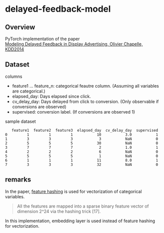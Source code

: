 # delayed-feedback-model

## Overview
PyTorch implementation of the paper  
[Modeling Delayed Feedback in Display Advertising, Olivier Chapelle, KDD2014](http://citeseerx.ist.psu.edu/viewdoc/download?doi=10.1.1.650.6087&rep=rep1&type=pdf)

## Dataset
columns
- feature1 ... feature_n: categorical feautre column. (Assuming all variables are categorical.)
- elapsed_day: Days elapsed since click.
- cv_delay_day: Days delayed from click to conversion. (Only observable if conversions are observed)
- supervised: conversion label. (If conversions are observed 1)

sample dataset
```
   feature1  feature2  feature3  elapsed_day  cv_delay_day  supervised
0         1         1         1           10           3.0           1
1         3         3         3            3           NaN           0
2         5         5         5           30           NaN           0
3         7         7         7            2           1.0           1
4         2         2         2            6           NaN           0
5         5         5         5            1           NaN           0
6         1         1         1           11           8.0           1
7         3         3         3           32           NaN           0
```

## remarks
In the paper, [feature hashing](https://arxiv.org/abs/0902.2206) is used for vectorization of categorical variables.
> All the features are mapped into a sparse binary feature vector of dimension 2^24 via the hashing trick [17].


In this implementation, embedding layer is used instead of feature hashing for vectorization.